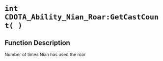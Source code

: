 # `int CDOTA_Ability_Nian_Roar:GetCastCount( )`
## Function Description
Number of times Nian has used the roar
